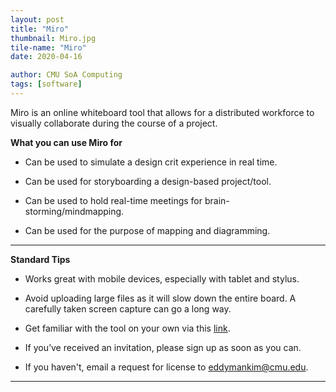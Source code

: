 ```yaml
---
layout: post
title: "Miro"
thumbnail: Miro.jpg
tile-name: "Miro"
date: 2020-04-16

author: CMU SoA Computing
tags: [software]
---
```


Miro is an online whiteboard tool that allows for a distributed workforce to visually collaborate during the course of a project. 

**What you can use Miro for**

- Can be used to simulate a design crit experience in real time. 

- Can be used for storyboarding a design-based project/tool.

- Can be used to hold real-time meetings for brain-storming/mindmapping.

- Can be used for the purpose of mapping and diagramming.


---


**Standard Tips**

- Works great with mobile devices, especially with tablet and stylus.

- Avoid uploading large files as it will slow down the entire board. A carefully taken screen capture can go a long way.

- Get familiar with the tool on your own via this [link](https://help.miro.com/hc/en-us/categories/360001415214-Getting-Started).

- If you’ve received an invitation, please sign up as soon as you can.

- If you haven't, email a request for license to [eddymankim@cmu.edu](mailto:eddymankim@cmu.edu).

 
---
